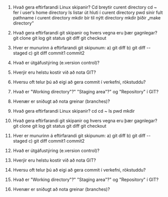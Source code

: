 1. Hvað gera eftirfarandi Linux skipanir?
	Cd		breytir curent directory
	cd ~		fer í user‘s home directory
	ls		listar út hluti í curent directory
	pwd		sínir fult pathname í curent directory
	mkdir		bír til nýtt directory mkdir þíðir „make directory“

2. Hvað gera eftirfarandi git skipanir og hvers vegna eru þær gagnlegar?
	git clone
	git log
	git status
	git diff
	git checkout

3. Hver er munurinn á eftirfarandi git skipunum:
	a) git diff 
	b) git diff --staged 
	c) git diff commit1 commit2

4. 	Hvað er útgáfustýring (e.version control)? 

5.	Hverjir eru helstu kostir við að nota GIT?

6.	Hversu oft telur þú að eigi að gera commit í verkefni, rökstuddu?

7.	Hvað er "Working directory"?" "Staging area"?" og "Repository" í GIT?

8.	Hvenær er sniðugt að nota greinar (branches)? 
1. Hvað gera eftirfarandi Linux skipanir?
	cd
	cd ~
	ls
	pwd
	mkdir

2. Hvað gera eftirfarandi git skipanir og hvers vegna eru þær gagnlegar?
	git clone
	git log
	git status
	git diff
	git checkout

3. Hver er munurinn á eftirfarandi git skipunum:
	a) git diff 
	b) git diff --staged 
	c) git diff commit1 commit2

4. 	Hvað er útgáfustýring (e.version control)? 

5.	Hverjir eru helstu kostir við að nota GIT?

6.	Hversu oft telur þú að eigi að gera commit í verkefni, rökstuddu?

7.	Hvað er "Working directory"?" "Staging area"?" og "Repository" í GIT?

8.	Hvenær er sniðugt að nota greinar (branches)? 